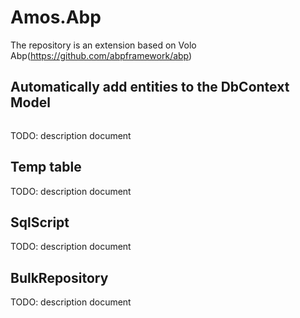 # Amos.Abp
The repository is an extension based on Volo Abp(https://github.com/abpframework/abp)

## Automatically add entities to the DbContext Model
```C#

```
TODO: description document

## Temp table
TODO: description document

## SqlScript
TODO: description document

## BulkRepository
TODO: description document
